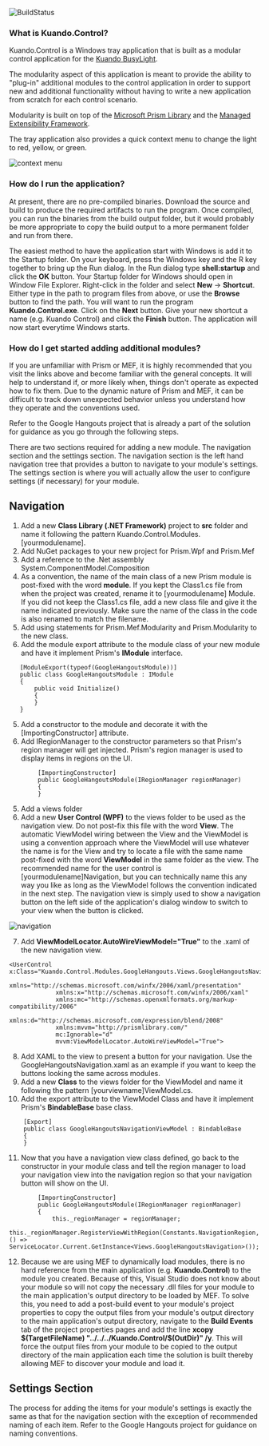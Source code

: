 ![BuildStatus](brightwavepartners.com:8080/job/brightwavepartners/job/Kuando.Control/job/master/badge/icon)

### What is Kuando.Control?

Kuando.Control is a Windows tray application that is built as a modular control application for the [Kuando BusyLight](http://www.plenom.com/products/kuando-busylight-uc-for-skype4b-lync-cisco-jabber-more/).

The modularity aspect of this application is meant to provide the ability to "plug-in" additional modules to the control application in order to support new and additional functionality without having
to write a new application from scratch for each control scenario.

Modularity is built on top of the [Microsoft Prism Library](https://msdn.microsoft.com/en-us/library/gg406140.aspx) and the [Managed Extensibility Framework](https://docs.microsoft.com/en-us/dotnet/framework/mef/).

The tray application also provides a quick context menu to change the light to red, yellow, or green.

<img src="https://brightwavepartners.blob.core.windows.net/kuando-control/contextmenu.png" alt="context menu">

### How do I run the application?

At present, there are no pre-compiled binaries. Download the source and build to produce the required artifacts to run the program. Once compiled, you can run the binaries from the build output folder,
but it would probably be more appropriate to copy the build output to a more permanent folder and run from there.

The easiest method to have the application start with Windows is add it to the Startup folder. On your keyboard, press the Windows key and the R key together to bring up the Run dialog. In the Run dialog
type **shell:startup** and click the **OK** button. Your Startup folder for Windows should open in Window File Explorer. Right-click in the folder and select **New** -> **Shortcut**. Either type in the
path to program files from above, or use the **Browse** button to find the path. You will want to run the program **Kuando.Control.exe**. Click on the **Next** button. Give your new shortcut a name
(e.g. Kuando Control) and click the **Finish** button. The application will now start everytime Windows starts.

### How do I get started adding additional modules?

If you are unfamiliar with Prism or MEF, it is highly recommended that you visit the links above and become familiar with the general concepts. It will help to understand if, or more likely when, things
don't operate as expected how to fix them. Due to the dynamic nature of Prism and MEF, it can be difficult to track down unexpected behavior unless you understand how they operate and the conventions used.

Refer to the Google Hangouts project that is already a part of the solution for guidance as you go through the following steps.

There are two sections required for adding a new module. The navigation section and the settings section. The navigation section is the left hand navigation tree that provides a button to navigate to your module's settings. The settings section is where you will actually allow the user to configure settings (if necessary) for your module.

## Navigation
1. Add a new **Class Library (.NET Framework)** project to **src** folder and name it following the pattern Kuando.Control.Modules.[yourmodulename].
2. Add NuGet packages to your new project for Prism.Wpf and Prism.Mef
3. Add a reference to the .Net assembly System.ComponentModel.Composition
4. As a convention, the name of the main class of a new Prism module is post-fixed with the word **module**. If you kept the Class1.cs file from when the project was created, rename it to [yourmodulename] Module. If you did not keep the Class1.cs file, add a new class file and give it the name indicated previously. Make sure the name of the class in the code is also renamed to match the filename.
5. Add using statements for Prism.Mef.Modularity and Prism.Modularity to the new class.
4. Add the module export attribute to the module class of your new module and have it implement Prism's **IModule** interface.

```
   [ModuleExport(typeof(GoogleHangoutsModule))]
   public class GoogleHangoutsModule : IModule
   {
       public void Initialize()
       {
       }
   }
```

5. Add a constructor to the module and decorate it with the [ImportingConstructor] attribute.
6. Add IRegionManager to the constructor parameters so that Prism's region manager will get injected. Prism's region manager is used to display items in regions on the UI.

```
        [ImportingConstructor]
        public GoogleHangoutsModule(IRegionManager regionManager)
        {
        }
```

5. Add a views folder
6. Add a new **User Control (WPF)** to the views folder to be used as the navigation view. Do not post-fix this file with the word **View**. The automatic ViewModel wiring between the View and the ViewModel is using a convention approach where the ViewModel will use whatever the name is for the View and try to locate a file with the same name post-fixed with the word **ViewModel** in the same folder as the view. The recommended name for the user control is [yourmodulename]Navigation, but you can technically name this any way you like as long as the ViewModel follows the convention indicated in the next step. The navigation view is simply used to show a navigation button on the left side of the application's dialog window to switch to your view when the button is clicked.

<img src="https://brightwavepartners.blob.core.windows.net/kuando-control/navigation.png" alt="navigation">

7. Add **ViewModelLocator.AutoWireViewModel="True"** to the .xaml of the new navigation view.

```
<UserControl x:Class="Kuando.Control.Modules.GoogleHangouts.Views.GoogleHangoutsNavigation"
             xmlns="http://schemas.microsoft.com/winfx/2006/xaml/presentation"
             xmlns:x="http://schemas.microsoft.com/winfx/2006/xaml"
             xmlns:mc="http://schemas.openxmlformats.org/markup-compatibility/2006" 
             xmlns:d="http://schemas.microsoft.com/expression/blend/2008" 
             xmlns:mvvm="http://prismlibrary.com/"
             mc:Ignorable="d" 
             mvvm:ViewModelLocator.AutoWireViewModel="True">
```

8. Add XAML to the view to present a button for your navigation. Use the GoogleHangoutsNavigation.xaml as an example if you want to keep the buttons looking the same across modules.
9. Add a new **Class** to the views folder for the ViewModel and name it following the pattern [yourviewname]ViewModel.cs.
10. Add the export attribute to the ViewModel Class and have it implement Prism's **BindableBase** base class.
```
    [Export]
    public class GoogleHangoutsNavigationViewModel : BindableBase
    {
    }
```
11. Now that you have a navigation view class defined, go back to the constructor in your module class and tell the region manager to load your navigation view into the navigation region so that your navigation button will show on the UI.

```
        [ImportingConstructor]
        public GoogleHangoutsModule(IRegionManager regionManager)
        {
            this._regionManager = regionManager;
            this._regionManager.RegisterViewWithRegion(Constants.NavigationRegion, () => ServiceLocator.Current.GetInstance<Views.GoogleHangoutsNavigation>());
```

12. Because we are using MEF to dynamically load modules, there is no hard reference from the main application (e.g. **Kuando.Control**) to the module you created. Because of this, Visual Studio does not know about your module so will not copy the necessary .dll files for your module to the main application's output directory to be loaded by MEF. To solve this, you need to add a post-build event to your module's project properties to copy the output files from your module's output directory to the main application's output directory, navigate to the **Build Events** tab of the project properties pages and add the line **xcopy $(TargetFileName) "../../../Kuando.Control/$(OutDir)" /y**. This will force the output files from your module to be copied to the output directory of the main application each time the solution is built thereby allowing MEF to discover your module and load it.

## Settings Section

The process for adding the items for your module's settings is exactly the same as that for the navigation section with the exception of recommended naming of each item. Refer to the Google Hangouts project for guidance on naming conventions.
